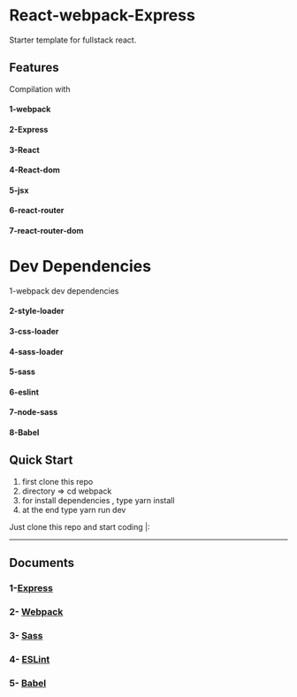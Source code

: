 <h1>React-webpack-Express</h1>


   <p>Starter template for fullstack react.</p>
     <h2> Features</h2>
        Compilation with 
        <h4>
        1-<span>webpack</span>
        <h4>
        <h4>
        2-<span>Express</span>
        <h4>
        <h4>
        3-<span>React</span> 
        </h4>
        <h4>
        4-<span>React-dom</span>
        </h4>
        <h4>
        5-<span>jsx</span> 
        </h4>
        <h4>
        6-<span>react-router</span>
        </h4>
        <h4>
        7-<span>react-router-dom</span>
        </h4>
         <h1>Dev Dependencies</h1>
             1-<span>webpack dev dependencies</span>
        <h4>
        <h4>
        2-<span>style-loader</span> 
        </h4>
        <h4>
        3-<span>css-loader</span>
        </h4>
        <h4>
        4-<span>sass-loader</span> 
        </h4>
        <h4>
        5-<span>sass</span>
        </h4>
            <h4>
               6-<span>eslint</span>
        </h4>
        <h4>
           7-<span>node-sass</span></h4>
           <h4>
        8-<span>Babel</span>
        </h4>
        <h2>Quick Start</h2>
        <ol>
        <li>first clone this repo</li>
        <li>directory => cd webpack</li>
        <li>for install dependencies , type yarn install</li>
        <li>at the end type yarn run dev</li>
        </ol>
        <p>Just clone this repo and start coding |:</p>
           <hr/>
           <h2>Documents</h2>
           <h3>
             1-<a href="http://expressjs.com/">Express</a>
           </h3>
           <h3>2-
           <a href="https://webpack.js.org/concepts/" >Webpack</a>
           </h3>
           <h3>3-
            <a href="https://sass-lang.com/documentation" >Sass</a> 
           </h3>
           <h3>4-
           <a href="https://eslint.org/docs/about/" >ESLint</a>
           </h3>
           <h3>5-
              <a href="https://babeljs.io/docs/en/">Babel</a>
           </h3>
           
